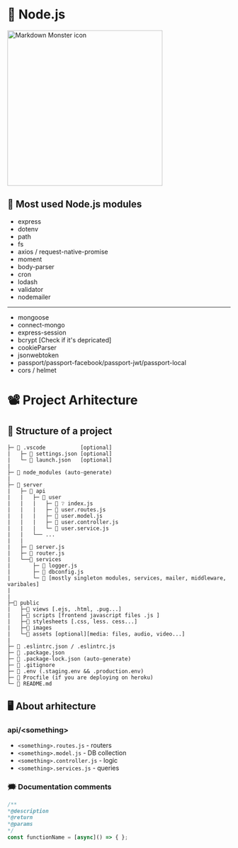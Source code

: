 # 🍏 Node.js

<img src="https://upload.wikimedia.org/wikipedia/commons/thumb/d/d9/Node.js_logo.svg/1280px-Node.js_logo.svg.png"
     alt="Markdown Monster icon"
     style="align-item:center; width: 350px; maring-bottom:25px; "/>


## 📔 Most used Node.js modules

- express
- dotenv
- path
- fs
- axios / request-native-promise
- moment
- body-parser
- cron
- lodash
- validator
- nodemailer

---

- mongoose
- connect-mongo
- express-session
- bcrypt [Check if it's depricated]
- cookieParser
- jsonwebtoken
- passport/passport-facebook/passport-jwt/passport-local
- cors / helmet

<!-- ![](https://i.imgur.com/j3b2eyl.png) -->

# 📽 Project Arhitecture

## 🌲 Structure of a project

```
├─ 📁 .vscode           [optional]
|   ├─ 📜 settings.json [optional]
|   └─ 📜 launch.json   [optional]
|
├─ 📁 node_modules (auto-generate)
|
├─ 📁 server
|   ├─ 📁 api
|   |   ├─ 📁 user
|   |   |   ├─ 📜 ❔ index.js
|   |   |   ├─ 📜 user.routes.js
|   |   |   ├─ 📜 user.model.js
|   |   |   ├─ 📜 user.controller.js
|   |   |   └─ 📜 user.service.js
|   |   └── ...
|   |
|   ├─ 📜 server.js
|   ├─ 📜 router.js
|   └──📁 services
|       ├─ 📜 logger.js
|       ├─ 📜 dbconfig.js
|       └─ 📜 [mostly singleton modules, services, mailer, middleware, varibales]
|
|
├─📁 public
|   ├─📁 views [.ejs, .html, .pug...]
|   ├─📁 scripts [frontend javascript files .js ]
|   ├─📁 stylesheets [.css, less. cess...]
|   ├─📁 images
|   └─📁 assets [optional][media: files, audio, video...]
|
├─ 📜 .eslintrc.json / .eslintrc.js
├─ 📜 .package.json
├─ 📜 .package-lock.json (auto-generate)
├─ 📜 .gitignore
├─ 📜 .env (.staging.env && .production.env)
├─ 📜 Procfile (if you are deploying on heroku)
└─ 📜 README.md
```

## 🖥 About arhitecture


### api\/\<something>

- `<something>.routes.js` - routers
- `<something>.model.js` - DB collection
- `<something>.controller.js` - logic
- `<something>.services.js` - queries

### 🗯 Documentation comments

```javascript
/**
*@description
*@return
*@params
*/
const functionName = [async]() => { };
```
